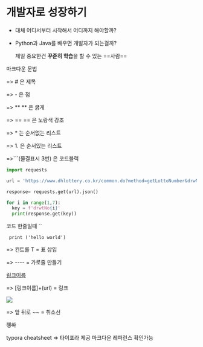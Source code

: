 # 개발자로 성장하기



- 대체 어디서부터 시작해서 어디까지 해야할까?

- Python과 Java를 배우면 개발자가 되는걸까?

  제일 중요한건 **꾸준히 학습**을 할 수 있는 ==사람==



마크다운 문법 

=> # 은 제목

=>  - 은 점

=> **    ** 은 굵게

=> ==      == 은 노랑색 강조

=> * 는 순서없는 리스트

=> 1. 은 순서있는 리스트

=>```(물결표시 3번) 은 코드블럭

``` python
import requests

url = 'https://www.dhlottery.co.kr/common.do?method=getLottoNumber&drwNo=1021'

response= requests.get(url).json()

for i in range(1,7):
  key = f'drwtNo{i}'
  print(response.get(key))
```

코드 한줄일때 ``

` print ('hello world')` 

=> 컨트롤 T  = 표 삽입

=> ---- =  가로줄 만들기

[링크이름](google.com) 

=> [링크이름]+(url) = 링크

![](https://ko.wikipedia.org/wiki/%ED%8C%8C%EC%9D%BC:%ED%8E%AD%EC%88%98.jpg)

=> 앞 뒤로 ~~ = 취소선

 ~~펭하~~ 

 



typora cheatsheet => 타이포라 제공 마크다운 레퍼런스 확인가능



